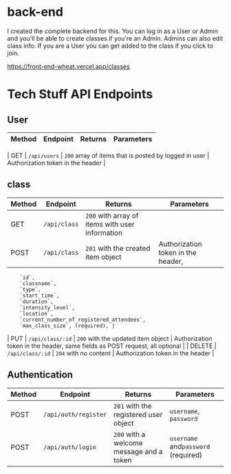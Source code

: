 # back-end

I created the complete backend for this. You can log in as a User or Admin and you'll be able to create classes if you're an Admin. Admins can also edit class info. If you are a User you can get added to the class if you click to join.

https://front-end-wheat.vercel.app/classes

# Tech Stuff API Endpoints

## User

| Method | Endpoint                                  | Returns                                                         | Parameters                                                                                                     |
| ------ | ----------------------------------------- | --------------------------------------------------------------- | -------------------------------------------------------------------------------------------------------------- |

| GET    | `/api/users`                 | `200` array of items that is posted by logged in user           | Authorization token in the header                                                                              |


## class

| Method | Endpoint         | Returns                                         | Parameters                                                                                                                                           |
| ------ | ---------------- | ----------------------------------------------- | ---------------------------------------------------------------------------------------------------------------------------------------------------- |
| GET    | `/api/class`     | `200` with array of items with user information | 
| POST   | `/api/class`     | `201` with the created item object              | Authorization token in the header,         
        `id`,        
        `classname`,
        `type`,
        `start_time`,
        `duration`,
        `intensity_level`,
        `location`,
        `current_number_of_registered_attendees`,
        `max_class_size`, (required), |
| PUT  | `/api/class/:id` | `200` with the updated item object              | Authorization token in the header, same fields as POST request, all optional                                                                         |
| DELETE | `/api/class/:id` | `204` with no content                           | Authorization token in the header                                                                                                                    |

## Authentication

| Method | Endpoint        | Returns                                  | Parameters                                                                                                                               |
| ------ | --------------- | ---------------------------------------- | ---------------------------------------------------------------------------------------------------------------------------------------- |
| POST   | `/api/auth/register` | `201` with the registered user object    | `username`, `password` 
| POST   | `/api/auth/login`    | `200` with a welcome message and a token | `username` and`password` (required)                                                                                                     |
